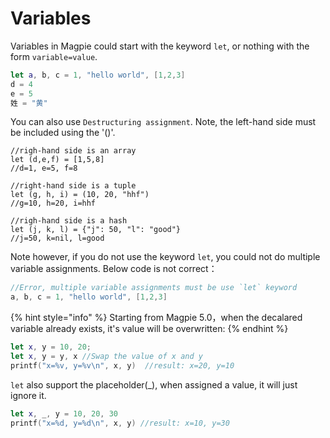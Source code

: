 # Variables

 Variables in Magpie could start with the keyword `let`, or nothing with the form `variable=value`.

```swift
let a, b, c = 1, "hello world", [1,2,3]
d = 4
e = 5
姓 = "黄"
```

 You can also use `Destructuring assignment`. Note, the left-hand side must be included using the '\(\)'.

```text
//righ-hand side is an array
let (d,e,f) = [1,5,8]
//d=1, e=5, f=8

//right-hand side is a tuple
let (g, h, i) = (10, 20, "hhf")
//g=10, h=20, i=hhf

//righ-hand side is a hash
let (j, k, l) = {"j": 50, "l": "good"}
//j=50, k=nil, l=good
```

 Note however, if you do not use the keyword `let`, you could not do multiple variable assignments. Below code is not correct：

```swift
//Error, multiple variable assignments must be use `let` keyword
a, b, c = 1, "hello world", [1,2,3]
```

{% hint style="info" %}
 Starting from Magpie 5.0，when the decalared variable already exists, it's value will be overwritten:
{% endhint %}

```swift
let x, y = 10, 20;
let x, y = y, x //Swap the value of x and y
printf("x=%v, y=%v\n", x, y)  //result: x=20, y=10
```

 `let` also support the placeholder\(\_\), when assigned a value, it will just ignore it.

```swift
let x, _, y = 10, 20, 30
printf("x=%d, y=%d\n", x, y) //result: x=10, y=30
```


